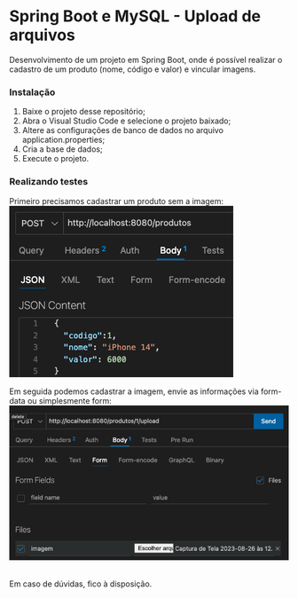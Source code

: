 # Spring Boot e MySQL - Upload de arquivos
Desenvolvimento de um projeto em Spring Boot, onde é possível realizar o cadastro de um produto (nome, código e valor) e vincular imagens.

### Instalação
1. Baixe o projeto desse repositório;
2. Abra o Visual Studio Code e selecione o projeto baixado;
3. Altere as configurações de banco de dados no arquivo application.properties;
4. Cria a base de dados;
5. Execute o projeto.

### Realizando testes
Primeiro precisamos cadastrar um produto sem a imagem:
<img src="https://github.com/ralfslima/upload_imagens_spring/blob/main/imagens/02.png">

Em seguida podemos cadastrar a imagem, envie as informações via form-data ou simplesmente form:
<img src="https://github.com/ralfslima/upload_imagens_spring/blob/main/imagens/01.png">

<br>
Em caso de dúvidas, fico à disposição.